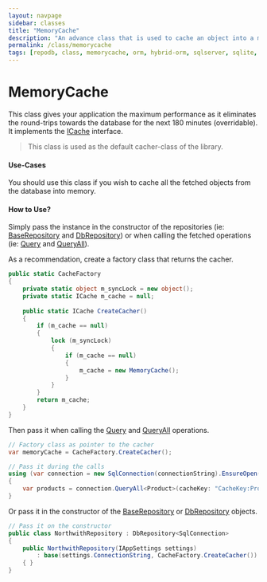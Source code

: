 ```yaml
---
layout: navpage
sidebar: classes
title: "MemoryCache"
description: "An advance class that is used to cache an object into a memory within the library."
permalink: /class/memorycache
tags: [repodb, class, memorycache, orm, hybrid-orm, sqlserver, sqlite, mysql, postgresql]
---
```


# MemoryCache

This class gives your application the maximum performance as it eliminates the round-trips towards the database for the next 180 minutes (overridable). It implements the [ICache](/interface/icache) interface.

> This class is used as the default cacher-class of the library.

#### Use-Cases

You should use this class if you wish to cache all the fetched objects from the database into memory.

#### How to Use?

Simply pass the instance in the constructor of the repositories (ie: [BaseRepository](/class/baserepository) and [DbRepository](/class/dbrepository)) or when calling the fetched operations (ie: [Query](/operation/query) and [QueryAll](/operation/queryall)).

As a recommendation, create a factory class that returns the cacher.

```csharp
public static CacheFactory
{
    private static object m_syncLock = new object();
    private static ICache m_cache = null;
    
    public static ICache CreateCacher()
    {
        if (m_cache == null)
        {
            lock (m_syncLock)
            {
                if (m_cache == null)
                {
                    m_cache = new MemoryCache();
                }
            }
        }
        return m_cache;
    }
}
```

Then pass it when calling the [Query](/operation/query) and [QueryAll](/operation/queryall) operations.

```csharp
// Factory class as pointer to the cacher
var memoryCache = CacheFactory.CreateCacher();

// Pass it during the calls
using (var connection = new SqlConnection(connectionString).EnsureOpen())
{
    var products = connection.QueryAll<Product>(cacheKey: "CacheKey:Products", cache: memoryCache);
}
```

Or pass it in the constructor of the [BaseRepository](/class/baserepository) or [DbRepository](/class/dbrepository) objects.

```csharp
// Pass it on the constructor
public class NorthwithRepository : DbRepository<SqlConnection>
{
    public NorthwithRepository(IAppSettings settings)
        : base(settings.ConnectionString, CacheFactory.CreateCacher())
    { }
}
```

